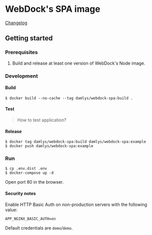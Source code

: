 WebDock's SPA image
========================

[Changelog](CHANGELOG.md)

## Getting started

### Prerequisites

1. Build and release at least one version of WebDock's Node image.

### Development

#### Build

```
$ docker build --no-cache --tag damlys/webdock-spa:build .
```

#### Test

> How to test application?

#### Release

```
$ docker tag damlys/webdock-spa:build damlys/webdock-spa:example
$ docker push damlys/webdock-spa:example
```

### Run

```
$ cp .env.dist .env
$ docker-compose up -d
```

Open port 80 in the browser.

#### Security notes

Enable HTTP Basic Auth on non-production servers with the following value:

```
APP_NGINX_BASIC_AUTH=on
```

Default credentials are `demo`/`demo`.
